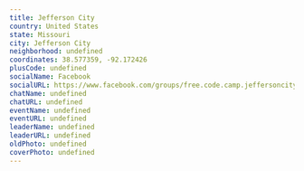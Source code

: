 ```yaml
---
title: Jefferson City
country: United States
state: Missouri
city: Jefferson City
neighborhood: undefined
coordinates: 38.577359, -92.172426
plusCode: undefined
socialName: Facebook
socialURL: https://www.facebook.com/groups/free.code.camp.jeffersoncity
chatName: undefined
chatURL: undefined
eventName: undefined
eventURL: undefined
leaderName: undefined
leaderURL: undefined
oldPhoto: undefined
coverPhoto: undefined
---
```

